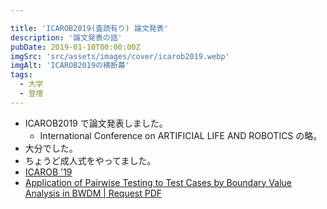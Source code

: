 ```yaml
---

title: 'ICAROB2019(査読有り) 論文発表'
description: '論文発表の話'
pubDate: 2019-01-10T00:00:00Z
imgSrc: 'src/assets/images/cover/icarob2019.webp'
imgAlt: 'ICAROB2019の横断幕'
tags:
  - 大学
  - 登壇
---
```


- ICAROB2019 で論文発表しました。
  - International Conference on ARTIFICIAL LIFE AND ROBOTICS の略。
- 大分でした。
- ちょうど成人式をやってました。
- [ICAROB '19](https://alife-robotics.co.jp/members2019/icarob/index.html)
- [Application of Pairwise Testing to Test Cases by Boundary Value Analysis in BWDM | Request PDF](https://www.researchgate.net/publication/331335335_Application_of_Pairwise_Testing_to_Test_Cases_by_Boundary_Value_Analysis_in_BWDM)
